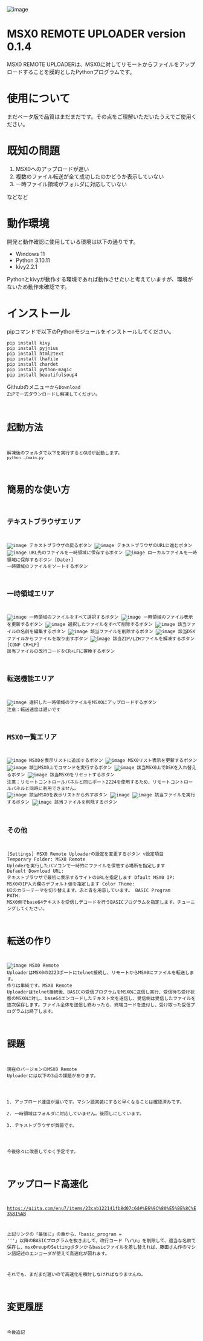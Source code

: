 ![image](https://github.com/user-attachments/assets/9514b0f6-918e-47f3-8c80-58329f70fd72)
# MSX0 REMOTE UPLOADER version 0.1.4
MSX0 REMOTE UPLOADERは、MSX0に対してリモートからファイルをアップロードすることを膜的としたPythonプログラムです。
# 使用について
まだベータ版で品質はまだまだです。その点をご理解いただいたうえでご使用ください。
# 既知の問題
1. MSX0へのアップロードが遅い
2. 複数のファイル転送が全て成功したのかどうか表示していない
3. 一時ファイル領域がフォルダに対応していない

などなど
# 動作環境
開発と動作確認に使用している環境は以下の通りです。
- Windows 11
- Python 3.10.11
- kivy2.2.1

Pythonとkivyが動作する環境であれば動作させたいと考えていますが、環境がないため動作未確認です。
# インストール
pipコマンドで以下のPythonモジュールをインストールしてください。
```
pip install kivy
pip install pyjnius
pip install html2text
pip install lhafile
pip install chardet
pip install python-magic
pip install beautifulsoup4
```
Githubのメニュー<CODE>からDownload ZiPで一式ダウンロードし解凍してください。

# 起動方法
解凍後のフォルダで以下を実行するとGUIが起動します。
```python ./main.py```

# 簡易的な使い方
## テキストブラウザエリア
![image](https://github.com/enu7/msx0reup/blob/main/icon/go_back_btn.png) テキストブラウザの戻るボタン
![image](https://github.com/enu7/msx0reup/blob/main/icon/load_url_btn.png) テキストブラウザのURLに進むボタン
![image](https://github.com/enu7/msx0reup/blob/main/icon/download_file_btn.png) URL先のファイルを一時領域に保存するボタン
![image](https://github.com/enu7/msx0reup/blob/main/icon/local_copy_btn.png) ローカルファイルを一時領域に保存するボタン
[Date↑] 一時領域のファイルをソートするボタン
## 一時領域エリア
![image](https://github.com/enu7/msx0reup/blob/main/icon/toggle_all_checkboxes_btn.png) 一時領域のファイルをすべて選択するボタン
![image](https://github.com/enu7/msx0reup/blob/main/icon/refresh_file_list_btn.png) 一時領域のファイル表示を更新するボタン
![image](https://github.com/enu7/msx0reup/blob/main/icon/delete_selected_files_btn.png) 選択したファイルをすべて削除するボタン
![image](https://github.com/enu7/msx0reup/blob/main/icon/name_edit_btn.png) 該当ファイルの名前を編集するボタン
![image](https://github.com/enu7/msx0reup/blob/main/icon/delete_btn.png) 該当ファイルを削除するボタン
![image](https://github.com/enu7/msx0reup/blob/main/icon/extract_btn.png) 該当DSKファイルからファイルを取り出すボタン
![image](https://github.com/enu7/msx0reup/blob/main/icon/unzip_btn.png) 該当ZIP/LZHファイルを解凍するボタン
[CONF CR+LF] 該当ファイルの改行コードをCR+LFに置換するボタン
## 転送機能エリア
![image](https://github.com/enu7/msx0reup/blob/main/icon/upload_file_btn.png) 選択した一時領域のファイルをMSX0にアップロードするボタン
注意：転送速度は遅いです
## MSX0一覧エリア
![image](https://github.com/enu7/msx0reup/blob/main/icon/add_msx0_list_btn.png) MSX0を表示リストに追加するボタン
![image](https://github.com/enu7/msx0reup/blob/main/icon/refresh_file_list_btn.png) MSX0リスト表示を更新するボタン
![image](https://github.com/enu7/msx0reup/blob/main/icon/cmd_btn.png) 該当MSX0上でコマンドを実行するボタン
![image](https://github.com/enu7/msx0reup/blob/main/icon/disk_change_btn.png) 該当MSX0上でDSKを入れ替えるボタン
![image](https://github.com/enu7/msx0reup/blob/main/icon/reset_btn.png) 該当MSX0をリセットするボタン
注意：リモートコントロールパネルと同じポート2224を使用するため、リモートコントロールパネルと同時に利用できません。
![image](https://github.com/enu7/msx0reup/blob/main/icon/remove_btn.png) 該当MSX0を表示リストから外すボタン
![image](https://github.com/enu7/msx0reup/blob/main/icon/exec_btn.png) ![image](https://github.com/enu7/msx0reup/blob/main/icon/run_btn.png) 該当ファイルを実行するボタン
![image](https://github.com/enu7/msx0reup/blob/main/icon/delete_btn.png) 該当ファイルを削除するボタン
## その他
[Settings] MSX0 Remote Uploaderの設定を変更するボタン
▽設定項目
  Temporary Folder: MSX0 Remote Uploderを実行したパソコンで一時的にファイルを保管する場所を指定します
  Default Download URL: テキストブラウザで最初に表示するサイトのURLを指定します
  Dfault MSX0 IP: MSX0のIP入力欄のデフォルト値を指定します
  Color Theme: UIのカラーテーマを切り替えます。赤と青を用意しています。
  BASIC Program PATH: MSX0側でbase64テキストを受信しデコードを行うBASICプログラムを指定します。チューニングしてください。
 
# 転送の作り
![image](https://github.com/enu7/msx0reup/blob/main/images/msx0reup_design.png)
MSX0 Remote UploaderはMSX0の2223ポートにtelnet接続し、リモートからMSX0にファイルを転送します。
作りは単純です。MSX0 Remote Uploaderはtelnet接続後、BASICの受信プログラムをMSX0に送信し実行、受信待ち受け状態のMSX0に対し、base64エンコードしたテキスト文を送信し、受信側は受信したファイルを逐次保存します。ファイル全体を送信し終わったら、終端コードを送付し、受け取った受信プログラムは終了します。

# 課題
現在のバージョンのMSX0 Remote Uploaderには以下の3点の課題があります。
1. アップロード速度が遅いです。マシン語実装にすると早くなることは確認済みです。
2. 一時領域はフォルダに対応していません。後回しにしています。
3. テキストブラウザが貧弱です。

今後徐々に改善してゆく予定です。

# アップロード高速化
https://qiita.com/enu7/items/23cab122141fb8d07c6d#%E6%9C%80%E5%BE%8C%E3%81%AB

上記リンクの「最後に」の章から、「basic_program = '''」以降のBASICプログラムを抜き出して、改行コード「\r\n」を削除して、適当な名前で保存し、msx0reupのSettingボタンからbasicファイルを差し替えれば、藤田さん作のマシン語記述のエンコーダが使えて高速化が図れます。

それでも、まだまだ遅いので高速化を検討しなければなりませんね。

# 変更履歴
今後追記
